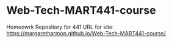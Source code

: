 # Web-Tech-MART441-course

Homeowrk Repository for 441
URL for site: https://margaretharmon.github.io/Web-Tech-MART441-course/